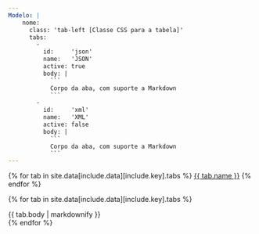 ```yaml
---
Modelo: |
    nome:
      class: 'tab-left [Classe CSS para a tabela]'
      tabs:
        -
          id:     'json'
          name:   'JSON'
          active: true
          body: |
            ```
            Corpo da aba, com suporte a Markdown
            ```
        -
          id:     'xml'
          name:   'XML'
          active: false
          body: |
            ```
            Corpo da aba, com suporte a Markdown
            ```
---
```


<div class="mdl-tabs mdl-js-tabs mdl-js-ripple-effect">
  <div class="mdl-tabs__tab-bar {{ site.data[include.data][include.key].class }}">
    {% for tab in site.data[include.data][include.key].tabs %}
      <a href="#{{ tab.id }}" class="mdl-tabs__tab {% if tab.active %}is-active{% endif %}">{{ tab.name }}</a>
    {% endfor %}
  </div>

  {% for tab in site.data[include.data][include.key].tabs %}
    <div class="mdl-tabs__panel {% if tab.active %}is-active{% endif %}" id="{{ tab.id }}">
      {{ tab.body | markdownify }}
    </div>
  {% endfor %}
</div>